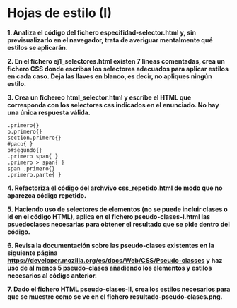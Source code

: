 # Hojas de estilo (I)

**1. Analiza el código del fichero especifidad-selector.html y, sin previsualizarlo en el navegador, trata de averiguar mentalmente qué estilos se aplicarán.**

**2. En el fichero ej1_selectores.html existen 7 líneas comentadas, crea un fichero CSS donde escribas los selectores adecuados para aplicar estilos en cada caso. Deja las llaves en blanco, es decir, no apliques ningún estilo.**

**3. Crea un fichereo html_selector.html y escribe el HTML que corresponda con los selectores css indicados en el enunciado. No hay una única respuesta válida.**

```
.primero{}
p.primero{}
section.primero{}
#paco{ }
p#segundo{}
.primero span{ }
.primero > span{ }
span .primero{}
.primero.parte{ }
```

**4. Refactoriza el código del archvivo css_repetido.html de modo que no aparezca código repetido.**

**5. Haciendo uso de selectores de elementos (no se puede incluir clases o id en el código HTML), aplica en el fichero pseudo-clases-I.html las psuedoclases necesarias para obtener el resultado que se pide dentro del código.**

**6. Revisa la documentación sobre las pseudo-clases existentes en la siguiente página https://developer.mozilla.org/es/docs/Web/CSS/Pseudo-classes y haz uso de al menos 5 pseudo-clases añadiendo los elementos y estilos necesarios al código anterior.**

**7. Dado el fichero HTML pseudo-clases-II, crea los estilos necesarios para que se muestre como se ve en el fichero resultado-pseudo-clases.png.**
